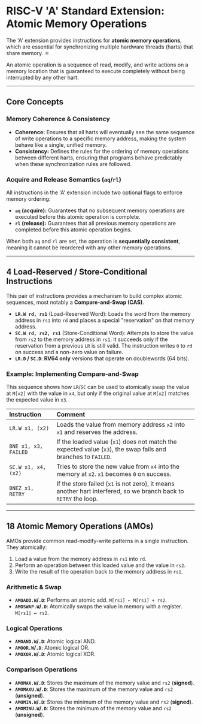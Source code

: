 # RISC-V 'A' Standard Extension: Atomic Memory Operations

The 'A' extension provides instructions for **atomic memory operations**, which are essential for synchronizing multiple hardware threads (harts) that share memory. ⚛️

An atomic operation is a sequence of read, modify, and write actions on a memory location that is guaranteed to execute completely without being interrupted by any other hart.

---

## Core Concepts

### Memory Coherence & Consistency
* **Coherence:** Ensures that all harts will eventually see the same sequence of write operations to a specific memory address, making the system behave like a single, unified memory.
* **Consistency:** Defines the rules for the ordering of memory operations between different harts, ensuring that programs behave predictably when these synchronization rules are followed.

### Acquire and Release Semantics (`aq`/`rl`)
All instructions in the 'A' extension include two optional flags to enforce memory ordering:
* **`aq` (acquire):** Guarantees that no subsequent memory operations are executed before this atomic operation is complete.
* **`rl` (release):** Guarantees that all previous memory operations are completed before this atomic operation begins.

When both `aq` and `rl` are set, the operation is **sequentially consistent**, meaning it cannot be reordered with any other memory operations.

---

## 4 Load-Reserved / Store-Conditional Instructions

This pair of instructions provides a mechanism to build complex atomic sequences, most notably a **Compare-and-Swap (CAS)**.

* **`LR.W rd, rs1`** (Load-Reserved Word): Loads the word from the memory address in `rs1` into `rd` and places a special "reservation" on that memory address.
* **`SC.W rd, rs2, rs1`** (Store-Conditional Word): Attempts to store the value from `rs2` to the memory address in `rs1`. It succeeds only if the reservation from a previous `LR` is still valid. The instruction writes `0` to `rd` on success and a non-zero value on failure.
* **`LR.D` / `SC.D`**: **RV64 only** versions that operate on doublewords (64 bits).

### Example: Implementing Compare-and-Swap
This sequence shows how `LR`/`SC` can be used to atomically swap the value at `M[x2]` with the value in `x4`, but only if the original value at `M[x2]` matches the expected value in `x3`.

| Instruction         | Comment                                                                                                     |
| :------------------ | :---------------------------------------------------------------------------------------------------------- |
| `LR.W x1, (x2)`       | Loads the value from memory address `x2` into `x1` and reserves the address.                                |
| `BNE x1, x3, FAILED`  | If the loaded value (`x1`) does not match the expected value (`x3`), the swap fails and branches to `FAILED`.   |
| `SC.W x1, x4, (x2)`   | Tries to store the new value from `x4` into the memory at `x2`. `x1` becomes `0` on success.                    |
| `BNEZ x1, RETRY`      | If the store failed (`x1` is not zero), it means another hart interfered, so we branch back to `RETRY` the loop. |

---

## 18 Atomic Memory Operations (AMOs)

AMOs provide common read-modify-write patterns in a single instruction. They atomically:
1. Load a value from the memory address in `rs1` into `rd`.
2. Perform an operation between this loaded value and the value in `rs2`.
3. Write the result of the operation back to the memory address in `rs1`.

### Arithmetic & Swap
* **`AMOADD.W`/`.D`**: Performs an atomic add. `M[rs1] ← M[rs1] + rs2`.
* **`AMOSWAP.W`/`.D`**: Atomically swaps the value in memory with a register. `M[rs1] ↔ rs2`.

### Logical Operations
* **`AMOAND.W`/`.D`**: Atomic logical AND.
* **`AMOOR.W`/`.D`**: Atomic logical OR.
* **`AMOXOR.W`/`.D`**: Atomic logical XOR.

### Comparison Operations
* **`AMOMAX.W`/`.D`**: Stores the maximum of the memory value and `rs2` (**signed**).
* **`AMOMAXU.W`/`.D`**: Stores the maximum of the memory value and `rs2` (**unsigned**).
* **`AMOMIN.W`/`.D`**: Stores the minimum of the memory value and `rs2` (**signed**).
* **`AMOMINU.W`/`.D`**: Stores the minimum of the memory value and `rs2` (**unsigned**).